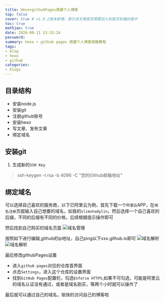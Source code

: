 ```yaml
---
title: Hexo+githubPages搭建个人博客
top: false
cover: true # v1.0.2版本新增，表示该文章是否需要加入到首页轮播封面中
toc: true
mathjax: true
date: 2020-08-11 13:33:24
password:
summary: hexo + github pages 搭建个人博客简略教程
tags:
- blog
- hexo
- github
categories:
- blogs
---
```


## 目录结构

- 安装node.js
- 安装git
- 注册github账号
- 安装hexo
- 写文章、发布文章
- 绑定域名

## 安装git

1. 生成新的`SSH Key`

> ssh-keygen -t rsa -b 4096 -C "您的Github邮箱地址"

## 绑定域名

可以选择自己喜欢的服务商，以下已阿里云为例，首先下载一个`阿里云`APP，在`域名注册`页面输入自己想要的域名，如我的`slimshadylin`，然后选择一个自己喜欢的后缀，不同的后缀有不同的价格，后续根据提示操作即可

然后找到自己购买的域名页面
![域名管理](domain.jpg)

按照如下进行编辑,github的ip地址，自己ping以下xxx.github.io即可
![域名解析](domain1.jpg)
![域名解析](domain2.jpg)

最后修改githubPages设置

- 进入`github pages`对应的仓库首界面
- 点击`Settings`，进入这个仓库的设置界面
- 找到`GitHub Pages`配置栏，勾选`Enforce HTTPS`,如果不可勾选，可能是阿里云的域名认证没有通过，或者是域名刚买，等两个小时就可以操作了

最后就可以通过自己的域名，愉快的访问自己的博客啦
